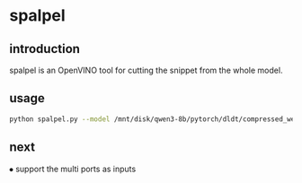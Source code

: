 # spalpel

## introduction

spalpel is an OpenVINO tool for cutting the snippet from the whole model.

## usage
```bash
python spalpel.py --model /mnt/disk/qwen3-8b/pytorch/dldt/compressed_weights/OV_FP16-4BIT_DEFAULT/openvino_model.xml --ins "__module.model.layers.0.self_attn.o_proj/ov_ext::linear/MatMul" --outs "__module.model.layers.0.self_attn.o_proj/ov_ext::linear/MatMul" --outpath "test/matmul_int4"
```

## next
⦁	support the multi ports as inputs
